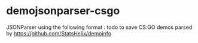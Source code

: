 # demojsonparser-csgo

JSONParser using the following format : todo
to save CS:GO demos parsed by https://github.com/StatsHelix/demoinfo 
